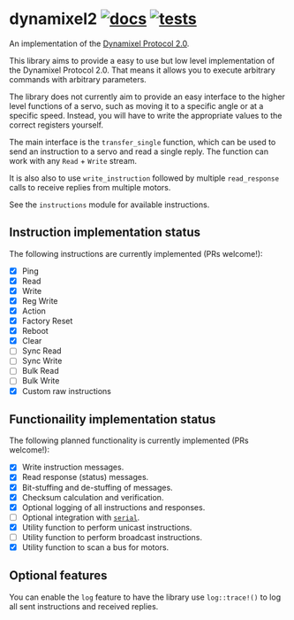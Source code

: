 # dynamixel2 [![docs][docs-badge]][docs] [![tests][tests-badge]][tests]
[docs]: https://docs.rs/dynamixel2/
[tests]: https://github.com/robohouse-delft/dynamixel2-rs/actions?query=workflow%3Atests
[docs-badge]: https://docs.rs/dynamixel2/badge.svg
[tests-badge]: https://github.com/robohouse-delft/dynamixel2-rs/workflows/tests/badge.svg

An implementation of the [Dynamixel Protocol 2.0].

[Dynamixel Protocol 2.0]: https://emanual.robotis.com/docs/en/dxl/protocol2/

This library aims to provide a easy to use but low level implementation of the Dynamixel Protocol 2.0.
That means it allows you to execute arbitrary commands with arbitrary parameters.

The library does not currently aim to provide an easy interface to the higher level functions of a servo,
such as moving it to a specific angle or at a specific speed.
Instead, you will have to write the appropriate values to the correct registers yourself.

The main interface is the `transfer_single` function,
which can be used to send an instruction to a servo and read a single reply.
The function can work with any `Read` + `Write` stream.

It is also also to use `write_instruction` followed by multiple `read_response` calls
to receive replies from multiple motors.

See the `instructions` module for available instructions.

## Instruction implementation status

The following instructions are currently implemented (PRs welcome!):

* [x] Ping
* [x] Read
* [x] Write
* [x] Reg Write
* [x] Action
* [x] Factory Reset
* [x] Reboot
* [x] Clear
* [ ] Sync Read
* [ ] Sync Write
* [ ] Bulk Read
* [ ] Bulk Write
* [x] Custom raw instructions

## Functionaility implementation status

The following planned functionality is currently implemented (PRs welcome!):
* [x] Write instruction messages.
* [x] Read response (status) messages.
* [x] Bit-stuffing and de-stuffing of messages.
* [x] Checksum calculation and verification.
* [x] Optional logging of all instructions and responses.
* [ ] Optional integration with [`serial`](https://docs.rs/serial).
* [x] Utility function to perform unicast instructions.
* [ ] Utility function to perform broadcast instructions.
* [x] Utility function to scan a bus for motors.

## Optional features

You can enable the `log` feature to have the library use `log::trace!()` to log all sent instructions and received replies.
